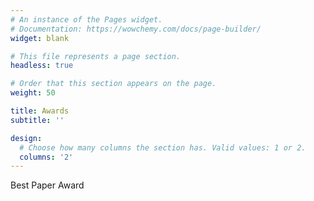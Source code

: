 ```yaml
---
# An instance of the Pages widget.
# Documentation: https://wowchemy.com/docs/page-builder/
widget: blank

# This file represents a page section.
headless: true

# Order that this section appears on the page.
weight: 50

title: Awards
subtitle: ''

design:
  # Choose how many columns the section has. Valid values: 1 or 2.
  columns: '2'
---
```


<p class="fa-li fas fa-graduation-cap">Best Paper Award</p>
